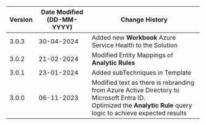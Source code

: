 | **Version** | **Date Modified (DD-MM-YYYY)** | **Change History**                                                         |
|-------------|--------------------------------|----------------------------------------------------------------------------|
| 3.0.3       | 30-04-2024                     | Added new **Workbook** Azure Service Health to the Solution                             |
| 3.0.2       | 21-02-2024                     | Modified Entity Mappings of **Analytic Rules**                             |
| 3.0.1       | 23-01-2024                     | Added subTechniques in Template                                            |
| 3.0.0       | 06-11-2023                     | Modified text as there is rebranding from Azure Active Directory to Microsoft Entra ID. <br/> Optimized the **Analytic Rule** query logic to achieve expected results    |
         
                                                                                                                 
